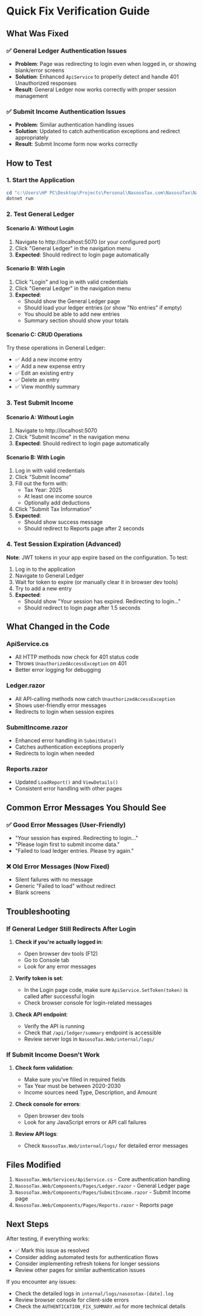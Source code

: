 # Quick Fix Verification Guide

## What Was Fixed

### ✅ General Ledger Authentication Issues
- **Problem**: Page was redirecting to login even when logged in, or showing blank/error screens
- **Solution**: Enhanced `ApiService` to properly detect and handle 401 Unauthorized responses
- **Result**: General Ledger now works correctly with proper session management

### ✅ Submit Income Authentication Issues  
- **Problem**: Similar authentication handling issues
- **Solution**: Updated to catch authentication exceptions and redirect appropriately
- **Result**: Submit Income form now works correctly

## How to Test

### 1. Start the Application
```powershell
cd "c:\Users\HP PC\Desktop\Projects\Personal\NasosoTax.com\NasosoTax\NasosoTax.Web"
dotnet run
```

### 2. Test General Ledger

#### Scenario A: Without Login
1. Navigate to http://localhost:5070 (or your configured port)
2. Click "General Ledger" in the navigation menu
3. **Expected**: Should redirect to login page automatically

#### Scenario B: With Login
1. Click "Login" and log in with valid credentials
2. Click "General Ledger" in the navigation menu
3. **Expected**: 
   - Should show the General Ledger page
   - Should load your ledger entries (or show "No entries" if empty)
   - You should be able to add new entries
   - Summary section should show your totals

#### Scenario C: CRUD Operations
Try these operations in General Ledger:
- ✅ Add a new income entry
- ✅ Add a new expense entry
- ✅ Edit an existing entry
- ✅ Delete an entry
- ✅ View monthly summary

### 3. Test Submit Income

#### Scenario A: Without Login
1. Navigate to http://localhost:5070
2. Click "Submit Income" in the navigation menu
3. **Expected**: Should redirect to login page automatically

#### Scenario B: With Login
1. Log in with valid credentials
2. Click "Submit Income"
3. Fill out the form with:
   - Tax Year: 2025
   - At least one income source
   - Optionally add deductions
4. Click "Submit Tax Information"
5. **Expected**: 
   - Should show success message
   - Should redirect to Reports page after 2 seconds

### 4. Test Session Expiration (Advanced)

**Note**: JWT tokens in your app expire based on the configuration. To test:

1. Log in to the application
2. Navigate to General Ledger
3. Wait for token to expire (or manually clear it in browser dev tools)
4. Try to add a new entry
5. **Expected**: 
   - Should show "Your session has expired. Redirecting to login..."
   - Should redirect to login page after 1.5 seconds

## What Changed in the Code

### ApiService.cs
- All HTTP methods now check for 401 status code
- Throws `UnauthorizedAccessException` on 401
- Better error logging for debugging

### Ledger.razor
- All API-calling methods now catch `UnauthorizedAccessException`
- Shows user-friendly error messages
- Redirects to login when session expires

### SubmitIncome.razor
- Enhanced error handling in `SubmitData()`
- Catches authentication exceptions properly
- Redirects to login when needed

### Reports.razor
- Updated `LoadReport()` and `ViewDetails()`
- Consistent error handling with other pages

## Common Error Messages You Should See

### ✅ Good Error Messages (User-Friendly)
- "Your session has expired. Redirecting to login..."
- "Please login first to submit income data."
- "Failed to load ledger entries. Please try again."

### ❌ Old Error Messages (Now Fixed)
- Silent failures with no message
- Generic "Failed to load" without redirect
- Blank screens

## Troubleshooting

### If General Ledger Still Redirects After Login

1. **Check if you're actually logged in**:
   - Open browser dev tools (F12)
   - Go to Console tab
   - Look for any error messages

2. **Verify token is set**:
   - In the Login page code, make sure `ApiService.SetToken(token)` is called after successful login
   - Check browser console for login-related messages

3. **Check API endpoint**:
   - Verify the API is running
   - Check that `/api/ledger/summary` endpoint is accessible
   - Review server logs in `NasosoTax.Web/internal/logs/`

### If Submit Income Doesn't Work

1. **Check form validation**:
   - Make sure you've filled in required fields
   - Tax Year must be between 2020-2030
   - Income sources need Type, Description, and Amount

2. **Check console for errors**:
   - Open browser dev tools
   - Look for any JavaScript errors or API call failures

3. **Review API logs**:
   - Check `NasosoTax.Web/internal/logs/` for detailed error messages

## Files Modified

1. `NasosoTax.Web/Services/ApiService.cs` - Core authentication handling
2. `NasosoTax.Web/Components/Pages/Ledger.razor` - General Ledger page
3. `NasosoTax.Web/Components/Pages/SubmitIncome.razor` - Submit Income page
4. `NasosoTax.Web/Components/Pages/Reports.razor` - Reports page

## Next Steps

After testing, if everything works:
- ✅ Mark this issue as resolved
- Consider adding automated tests for authentication flows
- Consider implementing refresh tokens for longer sessions
- Review other pages for similar authentication issues

If you encounter any issues:
- Check the detailed logs in `internal/logs/nasosotax-[date].log`
- Review browser console for client-side errors
- Check the `AUTHENTICATION_FIX_SUMMARY.md` for more technical details
